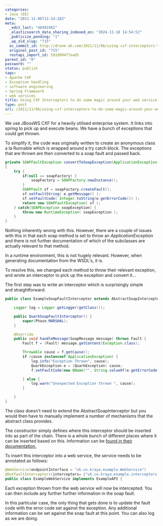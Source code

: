 ```yaml
---
categories:
- Java (EE)
date: "2011-11-06T12:24:28Z"
meta:
  _edit_last: "48492462"
  _elasticsearch_data_sharing_indexed_on: "2024-11-18 14:54:52"
  _publicize_pending: "1"
  _wp_old_slug: "715"
  oc_commit_id: http://drone-ah.com/2011/11/06/using-cxf-interceptors-to-do-some-magic-around-your-web-service-calls-1105/1320582271
  original_post_id: "715"
  restapi_import_id: 591d994f7aad5
parent_id: "0"
password: ""
status: publish
tags:
- Apache CXF
- Exception handling
- software engineering
- Spring Framework
- web services
title: Using CXF Interceptors to do some magic around your web service calls [1105]
type: post
url: /2011/11/06/using-cxf-interceptors-to-do-some-magic-around-your-web-service-calls-1105/
---
```


We use JBossWS CXF for a heavily utilised enterprise system. It links into
spring to pick up and execute beans. We have a bunch of exceptions that could
get thrown.

To simplify it, the code was originally written to create an anonymous class a
la Runnable which is wrapped around a try catch block. The exceptions that are
thrown are then converted to a soap fault and passed back.

```java
private SOAPFaultException convertToSoapException(ApplicationException e)
{
    try {
        if(null == soapFactory) {
            soapFactory = SOAPFactory.newInstance();
        }
        SOAPFault sf = soapFactory.createFault();
        sf.setFaultString( e.getMessage() );
        sf.setFaultCode( Integer.toString(e.getErrorCode()) );
        return new SOAPFaultException( sf );
    } catch(SOAPException soapException) {
        throw new RuntimeException( soapException );
    }
}
```

Nothing inherently wrong with this. However, there are a couple of issues with
this in that each soap method is set to throw an _ApplicationException_ and
there is not further documentation of which of the subclasses are actually
relevant to that method.

In a runtime environment, this is not hugely relevant. However, when generating
documentation from the WSDL's, it is.

To resolve this, we changed each method to throw their relevant exception, and
wrote an interceptor to pick up the exception and convert it...

The first step was to write an interceptor which is surprisingly simple
and straightforward.

```java
public class ExampleSoapFaultInterceptor extends AbstractSoapInterceptor {

    Logger log = Logger.getLogger(getClass());

    public QuarkSoapFaultInterceptor() {
        super(Phase.MARSHAL);
    }

    @Override
    public void handleMessage(SoapMessage message) throws Fault {
        Fault f = (Fault) message.getContent(Exception.class);

        Throwable cause = f.getCause();
        if (cause instanceof ApplicationException) {
            log.info("Exception Thrown", cause);
            QuarkException e = (QuarkException) cause;
            f.setFaultCode(new QName("", String.valueOf(e.getErrorCode())));

        } else {
            log.warn("Unexpected Exception thrown ", cause);
        }

    }
}
```

The class doesn't need to extend the AbstractSoapInterceptor but you would then
have to manually implement a number of mechanisms that the abstract class
provides.

The constructor simply defines where this interceptor should be inserted into as
part of the chain. There is a whole bunch of different places where it can be
inserted based on this. Information can be
[found in their documentation.](http://cxf.apache.org/docs/interceptors.html "Apache CXF Interceptors")

To insert this interceptor into a web service, the service needs to be annotated
as follows:

```java
@WebService(endpointInterface = "uk.co.kraya.example.WebService")
@OutFaultInterceptors(interceptors= {"uk.co.kraya.example.interceptors.ExampleSoapFaultInterceptor"})
public class ExampleWebService implements ExampleAPI {
```

Each exception thrown from the web service will now be intercepted. You can then
include any further further information in the soap fault.

In this particular case, the only thing that gets done is to update the fault
code with the error code set against the exception. Any additional information
can be set against the soap fault at this point. You can also log as we are
doing.
